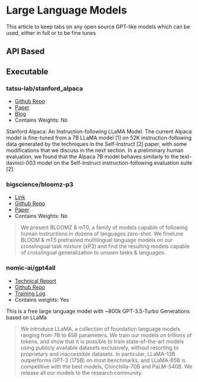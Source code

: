 # Large Language Models


This article to keep tabs on any open source GPT-like models which can be used, either in full or to be fine tunes



## API Based



## Executable


### tatsu-lab/stanford_alpaca

- [Github Repo](https://github.com/tatsu-lab/stanford_alpaca)
- [Paper](https://arxiv.org/abs/2302.13971)
- [Blog](https://crfm.stanford.edu/2023/03/13/alpaca.html)
- Contains Weights: No

Stanford Alpaca: An Instruction-following LLaMA Model. The current Alpaca model is fine-tuned from a 7B LLaMA model [1] on 52K instruction-following data generated by the techniques in the Self-Instruct [2] paper, with some modifications that we discuss in the next section. In a preliminary human evaluation, we found that the Alpaca 7B model behaves similarly to the text-davinci-003 model on the Self-Instruct instruction-following evaluation suite [2].






### bigscience/bloomz-p3

- [Link](https://huggingface.co/bigscience/bloomz-p3)
- [Github Repo](https://github.com/bigscience-workshop/xmtf)
- [Paper](https://arxiv.org/abs/2211.01786)
- Contains Weights: No

> We present BLOOMZ & mT0, a family of models capable of following human instructions in dozens of languages zero-shot. We finetune BLOOM & mT5 pretrained multilingual language models on our crosslingual task mixture (xP3) and find the resulting models capable of crosslingual generalization to unseen tasks & languages.


### nomic-ai/gpt4all

- [Technical Report](https://s3.amazonaws.com/static.nomic.ai/gpt4all/2023_GPT4All_Technical_Report.pdf)
- [Github Repo](https://github.com/nomic-ai/gpt4all)
- [Training Log](https://github.com/nomic-ai/gpt4all/blob/main/TRAINING_LOG.md)
- Contains weights: Yes

This is a free large language model with ~800k GPT-3.5-Turbo Generations based on LLaMa
> We introduce LLaMA, a collection of foundation language models ranging from 7B to 65B parameters. We train our models on trillions of tokens, and show that it is possible to train state-of-the-art models using publicly available datasets exclusively, without resorting to proprietary and inaccessible datasets. In particular, LLaMA-13B outperforms GPT-3 (175B) on most benchmarks, and LLaMA-65B is competitive with the best models, Chinchilla-70B and PaLM-540B. We release all our models to the research community.
